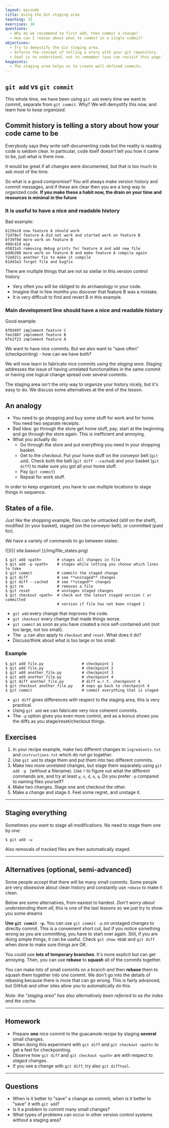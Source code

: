 ```yaml
---
layout: episode
title: Using the Git staging area
teaching: 15
exercises: 10
questions:
  - Why do we recommend to first add, then commit a change?
  - How can I reason about what to commit in a single commit?
objectives:
  - Try to demystify the Git staging area.
  - Enforce the concept of telling a story with your git repository.
  - Goal is to understand, not to remember (you can revisit this page later).
keypoints:
  - The staging area helps us to create well-defined commits.
---
```


## `git add` vs `git commit`

This whole time, we have been using `git add` every time we want to
commit, separate from `git commit`.  Why?  We will demystify this now,
and learn how to *keep organized*.


## Commit history is telling a story about how your code came to be

Everybody says they write self-documenting code but the reality is
reading code is seldom clear.  In particular, code itself doesn't tell
you how it came to be, just what is there now.

It would be great if all changes were documented, but that is too much
to ask most of the time.

So what is a good compromise?  You will always make version history
and commit messages, and if these are clear then you are a long way to
organized code.  **If you make these a habit now, the drain on your
time and resources is minimal in the future**


### It is useful to have a nice and readable history

Bad example:

```shell
b135ec8 now feature A should work
72d78e7 feature A did not work and started work on feature B
bf39f9d more work on feature B
49dc419 wip
45831a5 removing debug prints for feature A and add new file
bddb280 more work on feature B and make feature A compile again
72e0211 another fix to make it compile
61dd3a3 forgot file and bugfix
```

There are multiple things that are not so stellar in this version control
history.


- Very often you will be obliged to do archaeology in your code.
- Imagine that in few months you discover that feature B was a mistake.
- It is very difficult to find and revert B in this example.


### Main development line should have a nice and readable history

Good example:

```shell
6f0d49f implement feature C
fee1807 implement feature B
6fe2f23 implement feature A
```

We want to have nice commits.  But we also want to "save often"
(checkpointing) - how can we have both?

We will now learn to fabricate nice commits using the *staging area*. Staging
addresses the issue of having unrelated functionalities in the same
commit or having one logical change spread over several commits.

The staging area isn't the only way to organize your history nicely, but it's easy to do.  We discuss some alternatives at the end of the lesson.


## An analogy

- You need to go shopping and buy some stuff for work and for home.
  You need two separate receipts.
- Bad idea: go through the store get home stuff, pay, start at the
  beginning and go through the store again.  This is inefficient and
  annoying.
- What you actually do:
  - Go through the store and put everything you need in your shopping
    basket.
  - Get to the checkout.  Put your home stuff on the conveyor belt
    (`git add`).  Check both the belt (`git diff --cached`) and your
    basket (`git diff`) to make sure you got all your home stuff.
  - Pay (`git commit`)
  - Repeat for work stuff.

In order to keep organized, you have to use multiple locations to
stage things in sequence.


## States of a file.

Just like the shopping example, files can be untracked (still on the
shelf), modified (in your basket), staged (on the conveyor belt), or
committed (paid for).

We have a variety of commands to go between states:

![]({{ site.baseurl }}/img/file_states.png)

```shell
$ git add <path>       # stages all changes in file
$ git add -p <path>    # stages while letting you choose which lines to take
$ git commit           # commits the staged change
$ git diff             # see **unstaged** changes
$ git diff --cached    # see **staged** changes
$ git rm               # removes a file
$ git reset            # unstages staged changes
$ git checkout <path>  # check out the latest staged version ( or committed
                       # version if file has not been staged )
```

- `git add` every change that improves the code.
- `git checkout` every change that made things worse.
- `git commit` as soon as you have created a nice self-contained unit (not too large, not too small).
- The `-p` can also apply to `checkout` and `reset`.  What does it do?
- Discuss/think about what is too large or too small.


### Example

```shell
$ git add file.py                 # checkpoint 1
$ git add file.py                 # checkpoint 2
$ git add another_file.py         # checkpoint 3
$ git add another_file.py         # checkpoint 4
$ git diff another_file.py        # diff w.r.t. checkpoint 4
$ git checkout another_file.py    # oops go back to checkpoint 4
$ git commit                      # commit everything that is staged
```

- `git diff` gives differences with respect to the staging area, this is very practical.
- Using `git add` we can fabricate very nice coherent commits.
- The `-p` option gives you even more control, and as a bonus shows you the diffs as you stage/reset/checkout things.


## Exercises

1. In your recipe example, make two different changes to
  `ingredients.txt` and `instructions.txt` which do not go together.
2. Use `git add` to stage them and put them into two different commits.
3. Make two more unrelated changes, but stage them separately using
  `git add -p ` (without a filename).  Use `?` to figure out what the
  different commands are, and try at least `y`, `n`, `d`, `a`, `q`.
  Do you prefer `-p` compared to naming files yourself?
4. Make two changes.  Stage one and checkout the other.
5. Make a change and stage it.  Feel some regret, and unstage it.

---

## Staging everything

Sometimes you want to stage all modifications.
No need to stage them one by one:

```shell
$ git add -u
```

Also removals of tracked files are then automatically staged.


---

## Alternatives (optional, semi-advanced)

Some people accept that there will be many small commits.  Some people
are very obsessive about clean history and constantly use `rebase` to
make it clean.

Below are some alternatives, from easiest to hardest.  *Don't worry
about understanding them all*, this is one of the last lessons so we
just try to show you some dreams

**Use `git commit -p`.**
You can use `git commit -p` on unstaged changes to directly commit.
This is a convenient short cut, but if you notice something wrong as
you are committing, you have to start over again.  Still, if you are
doing simple things, it can be useful.  Check `git show HEAD` and `git
diff` when done to make sure things are OK.

You could use **lots of temporary branches**.  It's more explicit but
can get annoying.  Then, you can use **rebase** to **squash** all of
the commits together.

You can make lots of small commits on a branch and then **rebase**
them to squash them together into one commit.  We don't go into the
details of rebasing because there is more that can go wrong.  This is
fairly advanced, but GitHub and other sites allow you to automatically
do this.


*Note: the "staging area" has also alternatively been referred to as
the index and the cache*.


---

## Homework

- Prepare **one** nice commit to the guacamole recipe by staging **several** small changes.
- When doing this experiment with `git diff` and `git checkout <path>` to get a feel for checkpointing.
- Observe how `git diff` and `git checkout <path>` are with respect to *staged* changes.
- If you see a change with `git diff`, try also `git difftool`.

---

## Questions

- When is it better to "save" a change as commit, when is it better to "save" it with `git add`?
- Is it a problem to commit many small changes?
- What types of problems can occur in other version control systems without a staging area?
